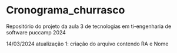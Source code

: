 # Cronograma_churrasco
Repositório do projeto da aula 3 de tecnologias em ti-engenharia de software puccamp 2024

14/03/2024 atualização 1: criação do arquivo contendo RA e Nome